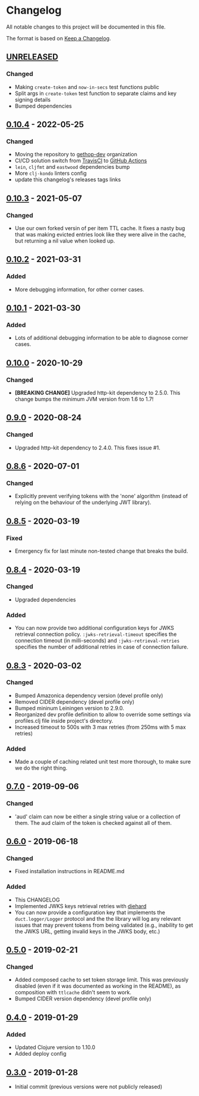 # Changelog
All notable changes to this project will be documented in this file.

The format is based on [Keep a Changelog](http://keepachangelog.com/en/1.0.0/).

## [UNRELEASED]

### Changed
- Making `create-token` and `now-in-secs` test functions public
- Split args in `create-token` test function to separate claims and key signing details
- Bumped dependencies

## [0.10.4] - 2022-05-25

### Changed
- Moving the repository to [gethop-dev](https://github.com/gethop-dev) organization
- CI/CD solution switch from [TravisCI](https://travis-ci.org/) to [GitHub Actions](Ihttps://github.com/features/actions)
- `lein`, `cljfmt` and `eastwood` dependencies bump
- More `clj-kondo` linters config
- update this changelog's releases tags links

## [0.10.3] - 2021-05-07

### Changed
- Use our own forked versin of per item TTL cache. It fixes a nasty bug that was making evicted entries look like they were alive in the cache, but returning a nil value when looked up.

## [0.10.2] - 2021-03-31

### Added
- More debugging information, for other corner cases.

## [0.10.1] - 2021-03-30

### Added
- Lots of additional debugging information to be able to diagnose corner cases.

## [0.10.0] - 2020-10-29

### Changed
- **[BREAKING CHANGE]** Upgraded http-kit dependency to 2.5.0. This change bumps the minimum JVM version from 1.6 to 1.7!

## [0.9.0] - 2020-08-24

### Changed
- Upgraded http-kit dependency to 2.4.0. This fixes issue #1.

## [0.8.6] - 2020-07-01

### Changed
- Explicitly prevent verifying tokens with the 'none' algorithm (instead of relying on the behaviour of the underlying JWT library).

## [0.8.5] - 2020-03-19

### Fixed
- Emergency fix for last minute non-tested change that breaks the build.

## [0.8.4] - 2020-03-19

### Changed
- Upgraded dependencies

### Added
- You can now provide two additional configuration keys for JWKS retrieval connection policy. `:jwks-retrieval-timeout` specifies the connection timeout (in milli-seconds) and `:jwks-retrieval-retries` specifies the number of additional retries in case of connection failure.

## [0.8.3] - 2020-03-02

### Changed
- Bumped Amazonica dependency version (devel profile only)
- Removed CIDER dependency (devel profile only)
- Bumped mininum Leiningen version to 2.9.0.
- Reorganized dev profile definition to allow to override some settings via profiles.clj file inside project's directory.
- Increased timeout to 500s with 3 max retries (from 250ms with 5 max retries)

### Added
- Made a couple of caching related unit test more thorough, to make sure we do the right thing.

## [0.7.0] - 2019-09-06

### Changed
- 'aud' claim can now be either a single string value or a collection of them. The aud claim of the token is checked against all of them.

## [0.6.0] - 2019-06-18

### Changed
- Fixed installation instructions in README.md

### Added
- This CHANGELOG
- Implemented JWKS keys retrieval retries with [diehard](https://github.com/sunng87/diehard)
- You can now provide a configuration key that implements the `duct.logger/Logger` protocol and the the library will log any relevant issues that may prevent tokens from being validated (e.g., inability to get the JWKS URL, getting invalid keys in the JWKS body, etc.)

## [0.5.0] - 2019-02-21

### Changed
- Added composed cache to set token storage limit. This was previously disabled (even if it was documented as working in the README), as composition with `ttlcache` didn't seem to work.
- Bumped CIDER version dependency (devel profile only)

## [0.4.0] - 2019-01-29

### Added
- Updated Clojure version to 1.10.0
- Added deploy config

## [0.3.0] - 2019-01-28
- Initial commit (previous versions were not publicly released)

[UNRELEASED]:  https://github.com/gethop-dev/buddy-auth.jwt-oidc/compare/v0.10.4...HEAD
[0.10.4]: https://github.com/gethop-dev/buddy-auth.jwt-oidc/releases/tag/v0.10.4
[0.10.3]: https://github.com/gethop-dev/buddy-auth.jwt-oidc/releases/tag/v0.10.3
[0.10.2]: https://github.com/gethop-dev/buddy-auth.jwt-oidc/releases/tag/v0.10.2
[0.10.1]: https://github.com/gethop-dev/buddy-auth.jwt-oidc/releases/tag/v0.10.1
[0.10.0]: https://github.com/gethop-dev/buddy-auth.jwt-oidc/releases/tag/v0.10.0
[0.9.0]: https://github.com/gethop-dev/buddy-auth.jwt-oidc/releases/tag/v0.9.0
[0.8.6]: https://github.com/gethop-dev/buddy-auth.jwt-oidc/releases/tag/0.8.6
[0.8.5]: https://github.com/gethop-dev/buddy-auth.jwt-oidc/releases/tag/0.8.5
[0.8.4]: https://github.com/gethop-dev/buddy-auth.jwt-oidc/releases/tag/0.8.4
[0.8.3]: https://github.com/gethop-dev/buddy-auth.jwt-oidc/releases/tag/0.8.3
[0.8.2]: https://github.com/gethop-dev/buddy-auth.jwt-oidc/releases/tag/0.8.2
[0.8.1]: https://github.com/gethop-dev/buddy-auth.jwt-oidc/releases/tag/0.8.1
[0.8.0]: https://github.com/gethop-dev/buddy-auth.jwt-oidc/releases/tag/0.8.0
[0.7.0]: https://github.com/gethop-dev/buddy-auth.jwt-oidc/releases/tag/0.7.0
[0.6.0]: https://github.com/gethop-dev/buddy-auth.jwt-oidc/releases/tag/0.6.0
[0.5.0]: https://github.com/gethop-dev/buddy-auth.jwt-oidc/releases/tag/0.5.0
[0.4.0]: https://github.com/gethop-dev/buddy-auth.jwt-oidc/releases/tag/v0.4.0
[0.3.0]: https://github.com/gethop-dev/buddy-auth.jwt-oidc/releases/tag/v0.3.0
